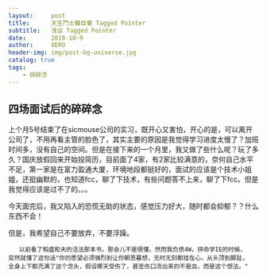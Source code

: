 ```yaml
---
layout:     post
title:      天生鬥士難自棄 Tagged Pointer
subtitle:   浅谈 Tagged Pointer
date:       2018-10-9
author:     XERO
header-img: img/post-bg-universe.jpg
catalog: true
tags:
    - 碎碎念
---
```



## 四场面试后的碎碎念
上个月5号结束了在sicmouse公司的实习，既开心又害怕，开心的是，可以离开公司了，不用再看主管的脸色了，其实主要的原因是我觉得学习进度太慢了？加班时间多，没有自己的空间。但是在接下来的一个月里，我又做了些什么呢？玩了多久？国庆放假回来开始投简历，目前面了4家，有2家比较满意的，奈何自己水平不足，第一家是在富力盈通大厦，环境地段都挺好的，面试的应该是个技术小姐姐，还挺幽默的，也知道fcc，聊了下技术，有些问题答不上来，聊了下fcc。但是我觉得应该是过不了的。。。

今天面完后，我又陷入的恐慌无助的状态，感觉压力好大，随时都会抑郁？？什么东西不会！

但是，我希望自己不要放弃，不要浮躁。

	   以前看了稻盛和夫的活法那本书，那会儿不是很懂，然而我负债4W，拼命学IE的时候，
	突然就懂了这句话"你的愿望必须强烈到让你朝思暮想，无时无刻都挂在心。从头顶到脚趾，
	全身上下都充满了这个念头，假设哪天受伤了，甚至伤口流出来的不是血，而是这个想法。"